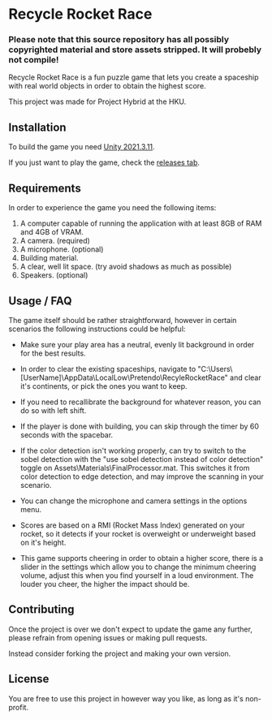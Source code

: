 # Recycle Rocket Race

### Please note that this source repository has all possibly copyrighted material and store assets stripped. It will probebly not compile!

Recycle Rocket Race is a fun puzzle game that lets you create a spaceship with real world objects in order to obtain the highest score.

This project was made for Project Hybrid at the HKU.

## Installation

To build the game you need [Unity 2021.3.11](https://unity.com/releases/editor/whats-new/2021.3.11).

If you just want to play the game, check the [releases tab](https://github.com/streepje8/RecycleRocketRace/releases).

## Requirements
In order to experience the game you need the following items:
1. A computer capable of running the application with at least 8GB of RAM and 4GB of VRAM.
2. A camera. (required)
3. A microphone. (optional)
4. Building material.
5. A clear, well lit space. (try avoid shadows as much as possible)
6. Speakers. (optional)

## Usage / FAQ
The game itself should be rather straightforward, however in certain scenarios the following instructions could be helpful:
- Make sure your play area has a neutral, evenly lit  background in order for the best results.

- In order to clear the existing spaceships, navigate to "C:\Users\\[UserName]\AppData\LocalLow\Pretendo\RecyleRocketRace" and clear it's continents, or pick the ones you want to keep.

- If you need to recallibrate the background for whatever reason, you can do so with left shift.

- If the player is done with building, you can skip through the timer by 60 seconds with the spacebar. 

- If the color detection isn't working properly, can try to switch to the sobel detection with the "use sobel detection instead of 
color detection" toggle on Assets\Materials\FinalProcessor.mat. This switches it from color detection to edge detection, and may improve the scanning in your scenario. 

- You can change the microphone and camera settings in the options menu.

- Scores are based on a RMI (Rocket Mass Index) generated on your rocket, so it detects if your rocket is overweight or underweight based on it's height.

- This game supports cheering in order to obtain a higher score, there is a slider in the settings which allow you to change the minimum cheering volume, adjust this when you find yourself in a loud environment. 
The louder you cheer, the higher the impact should be.

## Contributing

Once the project is over we don't expect to update the game any further, please refrain from opening issues or making pull requests. 

Instead consider forking the project and making your own version.

## License
You are free to use this project in however way you like, as long as it's non-profit.
